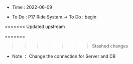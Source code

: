 - Time : 2022-06-09

- To Do : P17 Ride System -> To Do : begin

<<<<<<< Updated upstream
 
=======

>>>>>>> Stashed changes
- Note ： Change the connection for Server and DB
